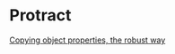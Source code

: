 # Protract

[Copying object properties, the robust way](http://lea.verou.me/2015/08/copying-properties-the-robust-way/)
